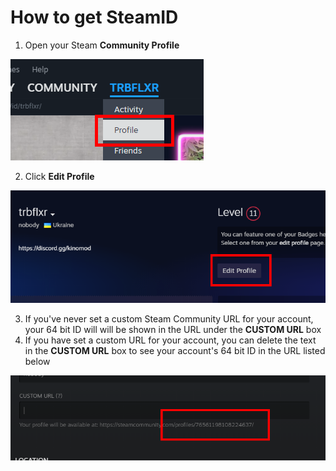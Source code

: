 ﻿# How to get SteamID

1. Open your Steam **Community Profile**

![steam_open_profile](Images/steam_open_profile.png)

2. Click **Edit Profile**

![steam_profile_edit](Images/steam_profile_edit.png)

3. If you've never set a custom Steam Community URL for your account, your 64 bit ID will will be shown in the URL under the **CUSTOM URL** box
4. If you have set a custom URL for your account, you can delete the text in the **CUSTOM URL** box to see your account's 64 bit ID in the URL listed below

![steam_profile_id](Images/steam_profile_id.png)
